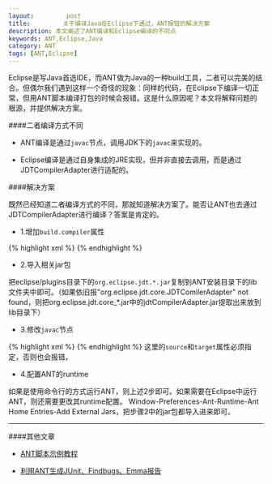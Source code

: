 ```yaml
---
layout:         post
title:         关于编译Java在Eclipse下通过，ANT报错的解决方案
description: 本文阐述了ANT编译和Eclipse编译的不同点
keywords: ANT,Eclipse,Java
category: ANT
tags: [ANT,Eclipse]
---
```


Eclipse是写Java首选IDE，而ANT做为Java的一种build工具，二者可以完美的结合。但偶尔我们遇到这样一个奇怪的现象：同样的代码，在Eclipse下编译一切正常，但用ANT脚本编译打包的时候会报错。这是什么原因呢？本文将解释问题的根源，并提供解决方案。

<!-- more -->

####二者编译方式不同

* ANT编译是通过`javac`节点，调用JDK下的`javac`来实现的。

* Eclipse编译是通过自身集成的JRE实现，但并非直接去调用，而是通过JDTCompilerAdapter进行适配的。

####解决方案

既然已经知道二者编译方式的不同，那就知道解决方案了。能否让ANT也去通过JDTCompilerAdapter进行编译？答案是肯定的。

* 1.增加`build.compiler`属性

{% highlight xml %}
<property name="build.compiler" value="org.eclipse.jdt.core.JDTComilerAdapter"/>
{% endhighlight %}

* 2.导入相关jar包

把eclipse/plugins目录下的`org.eclipse.jdt.*.jar`复制到ANT安装目录下的lib文件夹中即可。（如果依旧报"org.eclipse.jdt.core.JDTComilerAdapter" not found，则把org.eclipse.jdt.core_*.jar中的jdtCompilerAdapter.jar提取出来放到lib目录下）

* 3.修改`javac`节点

{% highlight xml %}
<javac srcdir="${testsrc.dir}" destdir="${classes.dir}" debug="true" deprecation="true" source="1.6" target="1.6">
    <classpath refid="jar.classpath">
    </classpath>
</javac>
{% endhighlight %}
这里的`source`和`target`属性必须指定，否则也会报错。

* 4.配置ANT的runtime

如果是使用命令行的方式运行ANT，则上述2步即可。如果需要在Eclipse中运行ANT，则还需要更改其runtime配置。
Window-Preferences-Ant-Runtime-Ant Home Entries-Add External Jars，把步骤2中的jar包都导入进来即可。

---------------------

####其他文章

* [ANT脚本示例教程](http://chengyuanjian.github.io/ant/2014-08/ant-build.html)

* [利用ANT生成JUnit、Findbugs、Emma报告](http://chengyuanjian.github.io/ant/2014-08/ant-junit-findbugs-emma.html)

